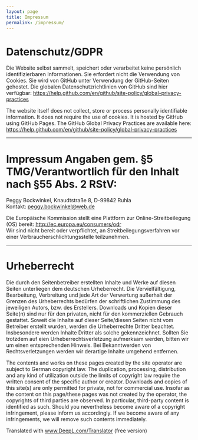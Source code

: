 ```yaml
---
layout: page
title: Impressum
permalink: /impressum/
---
```



# Datenschutz/GDPR 
Die Website selbst sammelt, speichert oder verarbeitet keine persönlich identifizierbaren Informationen. 
Sie erfordert nicht die Verwendung von Cookies. Sie wird von GitHub unter Verwendung der GitHub-Seiten gehostet. 
Die globalen Datenschutzrichtlinien von GitHub sind hier verfügbar: https://help.github.com/en/github/site-policy/global-privacy-practices 

The website itself does not collect, store or process personally identifiable information. 
It does not require the use of cookies. It is hosted by GitHub using GitHub Pages. 
The GitHub Global Privacy Practices are available here: https://help.github.com/en/github/site-policy/global-privacy-practices  
_____________________________________ 

# Impressum Angaben gem. §5 TMG/Verantwortlich für den Inhalt nach §55 Abs. 2 RStV: 
Peggy Bockwinkel, Knaudtstraße 8, D-99842 Ruhla  
Kontakt: peggy.bockwinkel@web.de 

Die Europäische Kommission stellt eine Plattform zur Online-Streitbeilegung (OS) bereit: http://ec.europa.eu/consumers/odr  
Wir sind nicht bereit oder verpflichtet, an Streitbeilegungsverfahren vor einer Verbraucherschlichtungsstelle teilzunehmen.  
______________________________________ 

# Urheberrecht 
Die durch den Seitenbetreiber erstellten Inhalte und Werke auf diesen Seiten unterliegen dem deutschen Urheberrecht. 
Die Vervielfältigung, Bearbeitung, Verbreitung und jede Art der Verwertung außerhalt der Grenzen des Urheberrechts 
bedürfen der schriftlichen Zustimmung des jeweiligen Autors, bzw. des Erstellers. Downloads und Kopien dieser Seite(n) 
sind nur für den privaten, nicht für den kommerziellen Gebrauch gestattet. 
Soweit die Inhalte auf dieser Seite/diesen Seiten nicht vom Betreiber erstellt wurden, werden die Urheberrechte Dritter beachtet. 
Insbesondere werden Inhalte Dritter als solche gekennzeichnet. Sollten Sie trotzdem auf eien Urheberrechtsverletzung aufmerksam werden, 
bitten wir um einen entsprechenden Hinweis. Bei Bekanntwerden von Rechtsverletzungen werden wir derartige Inhalte umgehend entfernen. 

The contents and works on these pages created by the site operator are subject to German copyright law. 
The duplication, processing, distribution and any kind of utilization outside the limits of copyright law require the written consent 
of the specific author or creator. Downloads and copies of this site(s) are only permitted for private, not for commercial use. 
Insofar as the content on this page/these pages was not created by the operator, the copyrights of third parties are observed. 
In particular, third-party content is identified as such. Should you nevertheless become aware of a copyright infringement, 
please inform us accordingly. If we become aware of any infringements, we will remove such contents immediately. 

Translated with www.DeepL.com/Translator (free version) 


